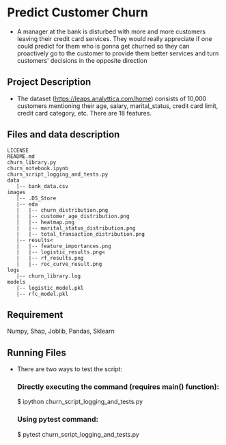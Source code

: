 # Predict Customer Churn

- A manager at the bank is disturbed with more and more customers leaving their credit card services. They would really appreciate if one could predict for them who is gonna get churned so they can proactively go to the customer to provide them better services and turn customers' decisions in the opposite direction

## Project Description

- The dataset (https://leaps.analyttica.com/home) consists of 10,000 customers mentioning their age, salary, marital_status, credit card limit, credit card category, etc. There are 18 features.

## Files and data description
```
LICENSE
README.md
churn_library.py
churn_notebook.ipynb
churn_script_logging_and_tests.py
data
   |-- bank_data.csv
images
   |-- .DS_Store
   |-- eda
   |   |-- churn_distribution.png
   |   |-- customer_age_distribution.png
   |   |-- heatmap.png
   |   |-- marital_status_distribution.png
   |   |-- total_transaction_distribution.png
   |-- results<
   |   |-- feature_importances.png
   |   |-- logistic_results.png<
   |   |-- rf_results.png
   |   |-- roc_curve_result.png
logs
   |-- churn_library.log
models
   |-- logistic_model.pkl
   |-- rfc_model.pkl
```

## Requirement
Numpy, Shap, Joblib, Pandas, Sklearn

## Running Files
- There are two ways to test the script:
     ### Directly executing the command (requires main() function):
     $ ipython churn_script_logging_and_tests.py
     ### Using pytest command:
     $ pytest churn_script_logging_and_tests.py


